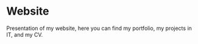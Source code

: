 # Website 

Presentation of my website, here you can find my portfolio, my projects in IT, and my CV.



